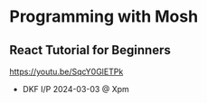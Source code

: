 # Programming with Mosh
## React Tutorial for Beginners
https://youtu.be/SqcY0GlETPk

* DKF I/P 2024-03-03 @ Xpm
